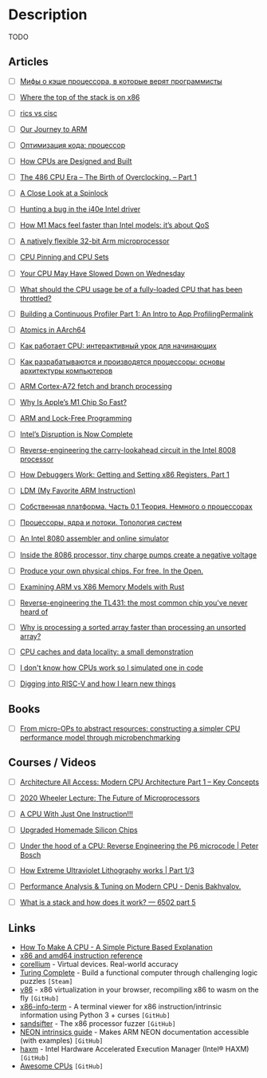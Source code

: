 # Description

TODO


## Articles

- [ ] [Мифы о кэше процессора, в которые верят программисты](https://zen.yandex.ru/media/habr/mify-o-keshe-processora-v-kotorye-veriat-programmisty-5dc3c4d14e057700b2a320e1)
- [ ] [Where the top of the stack is on x86](https://eli.thegreenplace.net/2011/02/04/where-the-top-of-the-stack-is-on-x86/)
- [ ] [rics vs cisc](https://cs.stanford.edu/people/eroberts/courses/soco/projects/risc/risccisc/)
- [ ] [Our Journey to ARM](https://pspdfkit.com/blog/2021/our-journey-to-arm/)
- [ ] [Оптимизация кода: процессор](https://radiant-escarpment-88463.herokuapp.com/ru/post/309796/)
- [ ] [How CPUs are Designed and Built](https://www.techspot.com/article/1821-how-cpus-are-designed-and-built/)
- [ ] [The 486 CPU Era – The Birth of Overclocking. – Part 1](https://www.cpushack.com/2021/02/21/the-486-cpu-era-the-birth-of-overclocking-part-1/)
- [ ] [A Close Look at a Spinlock](https://blog.regehr.org/archives/2173)
- [ ] [Hunting a bug in the i40e Intel driver](https://blog.cri.epita.fr/post/2021-07-29-hunting-a-bug-in-the-i40e-intel-driver/)
- [ ] [How M1 Macs feel faster than Intel models: it’s about QoS](https://eclecticlight.co/2021/05/17/how-m1-macs-feel-faster-than-intel-models-its-about-qos/)
- [ ] [A natively flexible 32-bit Arm microprocessor](https://www.nature.com/articles/s41586-021-03625-w)
- [ ] [CPU Pinning and CPU Sets](https://www.netmeister.org/blog/cpu-pinning-and-sets.html)
- [ ] [Your CPU May Have Slowed Down on Wednesday](https://travisdowns.github.io/blog/2021/06/17/rip-zero-opt.html)
- [ ] [What should the CPU usage be of a fully-loaded CPU that has been throttled?](https://devblogs.microsoft.com/oldnewthing/20210629-00/?p=105378)
- [ ] [Building a Continuous Profiler Part 1: An Intro to App ProfilingPermalink](https://blog.px.dev/cpu-profiling/)
- [ ] [Atomics in AArch64](https://cpufun.substack.com/p/atomics-in-aarch64)
- [ ] [Как работает CPU: интерактивный урок для начинающих](https://habr.com/ru/post/240929/)
- [ ] [Как разрабатываются и производятся процессоры: основы архитектуры компьютеров](https://habr.com/ru/post/456922/)
- [ ] [ARM Cortex-A72 fetch and branch processing](http://sandsoftwaresound.net/arm-cortex-a72-fetch-and-branch-processing/)
- [ ] [Why Is Apple’s M1 Chip So Fast?](https://debugger.medium.com/why-is-apples-m1-chip-so-fast-3262b158cba2)
- [ ] [ARM and Lock-Free Programming](https://randomascii.wordpress.com/2020/11/29/arm-and-lock-free-programming/)
- [ ] [Intel’s Disruption is Now Complete](https://jamesallworth.medium.com/intels-disruption-is-now-complete-d4fa771f0f2c)
- [ ] [Reverse-engineering the carry-lookahead circuit in the Intel 8008 processor](http://www.righto.com/2020/11/reverse-engineering-carry-lookahead.html)
- [ ] [How Debuggers Work: Getting and Setting x86 Registers, Part 1](https://www.moritz.systems/blog/how-debuggers-work-getting-and-setting-x86-registers-part-1/)
- [ ] [LDM (My Favorite ARM Instruction)](https://keleshev.com/ldm-my-favorite-arm-instruction/)
- [ ] [Собственная платформа. Часть 0.1 Теория. Немного о процессорах](https://habr.com/ru/post/316520/)
- [ ] [Процессоры, ядра и потоки. Топология систем](https://habr.com/ru/company/intel/blog/243385/)
- [ ] [An Intel 8080 assembler and online simulator](https://eli.thegreenplace.net/2020/an-intel-8080-assembler-and-online-simulator/)
- [ ] [Inside the 8086 processor, tiny charge pumps create a negative voltage](http://www.righto.com/2020/07/inside-8086-processor-tiny-charge-pumps.html)
- [ ] [Produce your own physical chips. For free. In the Open.](https://www.fossi-foundation.org/2020/06/30/skywater-pdk)
- [ ] [Examining ARM vs X86 Memory Models with Rust](https://www.nickwilcox.com/blog/arm_vs_x86_memory_model/)
- [ ] [Reverse-engineering the TL431: the most common chip you've never heard of](http://www.righto.com/2014/05/reverse-engineering-tl431-most-common.html)
- [ ] [Why is processing a sorted array faster than processing an unsorted array?](https://stackoverflow.com/questions/11227809/why-is-processing-a-sorted-array-faster-than-processing-an-unsorted-array)
- [ ] [CPU caches and data locality: a small demonstration](https://kaushikghose.wordpress.com/2020/01/30/cpu-caches-and-data-locality-a-small-demonstration/)
- [ ] [I don't know how CPUs work so I simulated one in code](https://djharper.dev/post/2019/05/21/i-dont-know-how-cpus-work-so-i-simulated-one-in-code/)
- [ ] [Digging into RISC-V and how I learn new things](https://blog.jessfraz.com/post/digging-into-risc-v-and-how-i-learn-new-things/)


## Books

- [ ] [From micro-OPs to abstract resources: constructing a simpler CPU performance model through microbenchmarking](https://arxiv.org/abs/2012.11473)


## Courses / Videos

- [ ] [Architecture All Access: Modern CPU Architecture Part 1 – Key Concepts](https://youtu.be/vgPFzblBh7w)
- [ ] [2020 Wheeler Lecture: The Future of Microprocessors](https://youtu.be/R2SdSLCMKEA)
- [ ] [A CPU With Just One Instruction!!!](https://youtu.be/jRZDnetjGuo)
- [ ] [Upgraded Homemade Silicon Chips](https://youtu.be/IS5ycm7VfXg)
- [ ] [Under the hood of a CPU: Reverse Engineering the P6 microcode | Peter Bosch](https://youtu.be/4oFOpDflJMA)
- [ ] [How Extreme Ultraviolet Lithography works | Part 1/3](https://youtu.be/z6c3vzIGo9o)
- [ ] [Performance Analysis & Tuning on Modern CPU - Denis Bakhvalov.](https://youtu.be/Ho3bCIJcMcc)
- [ ] [What is a stack and how does it work? — 6502 part 5](https://youtu.be/xBjQVxVxOxc)


## Links

- [How To Make A CPU - A Simple Picture Based Explanation](https://blog.robertelder.org/how-to-make-a-cpu/)
- [x86 and amd64 instruction reference](https://www.felixcloutier.com/x86/)
- [corellium](https://www.corellium.com/) - Virtual devices. Real-world accuracy
- [Turing Complete](https://store.steampowered.com/app/1444480/Turing_Complete/) - Build a functional computer through challenging logic puzzles `[Steam]`
- [v86](https://github.com/copy/v86/) - x86 virtualization in your browser, recompiling x86 to wasm on the fly `[GitHub]`
- [x86-info-term](https://github.com/zwegner/x86-info-term) - A terminal viewer for x86 instruction/intrinsic information using Python 3 + curses `[GitHub]`
- [sandsifter](https://github.com/xoreaxeaxeax/sandsifter) - The x86 processor fuzzer `[GitHub]`
- [NEON intrinsics guide](https://github.com/thenifty/neon-guide) - Makes ARM NEON documentation accessible (with examples) `[GitHub]`
- [haxm](https://github.com/intel/haxm) - Intel Hardware Accelerated Execution Manager (Intel® HAXM) `[GitHub]`
- [Awesome CPUs](https://github.com/larsbrinkhoff/awesome-cpus) `[GitHub]`
